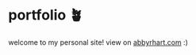 # portfolio 🪴
welcome to my personal site! view on <a href="www.abbyrhart.com" target="_blank">abbyrhart.com</a> :)
